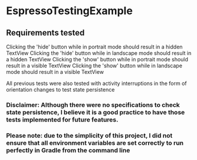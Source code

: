 # EspressoTestingExample

## Requirements tested

Clicking the 'hide' button while in portrait mode should result in a hidden TextView
Clicking the 'hide' button while in landscape mode should result in a hidden TextView
Clicking the 'show' button while in portrait mode should result in a visible TextView
Clicking the 'show' button while in landscape mode should result in a visible TextView

All previous tests were also tested with activity interruptions in the form of orientation changes to test state persistence

### Disclaimer: Although there were no specifications to check state persistence, I believe it is a good practice to have those tests implemented for future features.

### Please note: due to the simplicity of this project, I did not ensure that all environment variables are set correctly to run perfectly in Gradle from the command line
